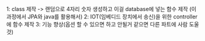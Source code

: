 1: class 제작 -> 랜덤으로 4자리 숫자 생성하고 이걸 database에 넣는 함수 제작 (이 과정에서 JPA와 java를 활용해서)
2: IOT(임베디드 장치에서 송신)을 위한 controller에 함수 제작
3: 기능 향상(옵션 할 수 있으면 하고 안될거 같으면 다른 파트에 사람 도울것)

